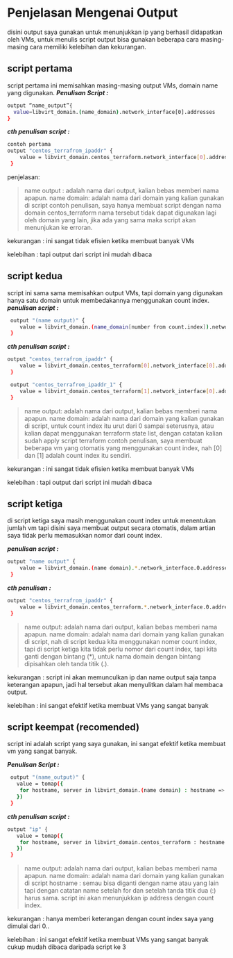 # Penjelasan Mengenai Output

disini output saya gunakan untuk menunjukkan ip yang berhasil didapatkan oleh VMs, untuk menulis script output bisa gunakan beberapa cara masing-masing cara memiliki kelebihan dan kekurangan.

## script pertama

script pertama ini memisahkan masing-masing output VMs, domain name yang digunakan.
***Penulisan Script :***

```sh
output “name_output”{
  value=libvirt_domain.(name_domain).network_interface[0].addresses
}
```

***cth penulisan script :***

```sh
contoh pertama
output "centos_terrafrom_ipaddr" {
    value = libvirt_domain.centos_terraform.network_interface[0].addresses
 }
```

penjelasan:
> name output : adalah nama dari output, kalian bebas memberi nama apapun.
> name domain: adalah nama dari domain yang kalian gunakan di script
> contoh penulisan, saya hanya membuat script dengan nama domain centos_terraform
> nama tersebut tidak dapat digunakan lagi oleh domain yang lain, jika ada yang sama maka script akan menunjukan ke erroran.

kekurangan :
ini sangat tidak efisien ketika membuat banyak VMs

kelebihan :
tapi output dari script ini mudah dibaca

## script kedua

script ini sama sama memisahkan output VMs, tapi domain yang digunakan hanya satu domain untuk membedakannya menggunakan count index.
***penulisan script :***

```sh
 output "(name output)" {
    value = libvirt_domain.(name_domain[number from count.index]).network_interface[0].addresses
 }
```

***cth penulisan script :***

```sh
output "centos_terrafrom_ipaddr" {
    value = libvirt_domain.centos_terraform[0].network_interface[0].addresses
 }

 output "centos_terrafrom_ipaddr_1" {
    value = libvirt_domain.centos_terraform[1].network_interface[0].addresses
 }
```

<!-- ![script kedua](assets/script%20kedua.png) -->

> name output: adalah nama dari output, kalian bebas memberi nama apapun.
> name domain: adalah nama dari domain yang kalian gunakan di script, untuk count index itu urut dari 0 sampai seterusnya, atau kalian dapat menggunakan terraform state list, dengan catatan kalian sudah apply script terraform
> contoh penulisan, saya membuat beberapa vm yang otomatis yang menggunakan count index, nah [0] dan [1] adalah count index itu sendiri.

kekurangan :
ini sangat tidak efisien ketika membuat banyak VMs

kelebihan :
tapi output dari script ini mudah dibaca

## script ketiga

di script ketiga saya masih menggunakan count index untuk menentukan jumlah vm tapi disini saya membuat output secara otomatis, dalam artian saya tidak perlu memasukkan nomor dari count index.

***penulisan script :***

```sh
output "name output" {
    value = libvirt_domain.(name domain).*.network_interface.0.addresses
 }
```

***cth penulisan :***

```sh
output "centos_terrafrom_ipaddr" {
    value = libvirt_domain.centos_terraform.*.network_interface.0.addresses
 }
```

<!-- ![script ketiga](/assets/script%20ketiga.png) -->

> name output: adalah nama dari output, kalian bebas memberi nama apapun.
> name domain: adalah nama dari domain yang kalian gunakan di script, nah di script kedua kita menggunakan nomer count index, tapi di script ketiga kita tidak perlu nomor dari count index, tapi kita ganti dengan bintang (*), untuk nama domain dengan bintang dipisahkan oleh tanda titik (.).

kekurangan :
script ini akan memunculkan ip dan name output saja tanpa keterangan apapun, jadi hal tersebut akan menyulitkan dalam hal membaca output.

kelebihan :
ini sangat efektif ketika membuat VMs yang sangat banyak

## script keempat (recomended)

script ini adalah script yang saya gunakan, ini sangat efektif ketika membuat vm yang sangat banyak.

***Penulisan Script :***

```sh
 output "(name_output)" {
   value = tomap({
    for hostname, server in libvirt_domain.(name domain) : hostname => server.network_interface.0.addresses
   })
 }
```

***cth penulisan script :***

```sh
output "ip" {
   value = tomap({
    for hostname, server in libvirt_domain.centos_terraform : hostname => server.network_interface.0.addresses
   })
 }
```

<!-- ![script keempat](/assets/script%20keempat.png) -->

> name output: adalah nama dari output, kalian bebas memberi nama apapun.
> name domain: adalah nama dari domain yang kalian gunakan di script
> hostname : semau bisa diganti dengan name atau yang lain tapi dengan catatan name setelah for dan setelah tanda titik dua (:) harus sama.
> script ini akan menunjukkan ip address dengan count index.

kekurangan :
hanya memberi keterangan dengan count index saya yang dimulai dari 0..

kelebihan :
ini sangat efektif ketika membuat VMs yang sangat banyak
cukup mudah dibaca daripada script ke 3

